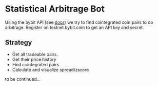 # Statistical Arbitrage Bot

Using the bybit API (see [docs](https://bybit-exchange.github.io/docs/linear)) we try to find cointegrated coin pairs to do arbitrage. Register on testnet.bybit.com to get an API key and secret.

## Strategy
- Get all tradeable pairs.
- Get their price history
- Find cointegrated pairs
- Calculate and visualize spread/zscore

to be continued...